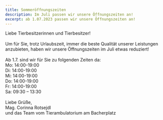 ```yaml
---
title: Sommeröffnungszeiten
description: Im Juli passen wir unsere Öffnungszeiten an!
excerpt: ab 1.07.2023 passen wir unsere Öffnungszeiten an!
---
```

Liebe Tierbesitzerinnen und Tierbesitzer!<br />
<br />
Um für Sie, trotz Urlaubszeit, immer die beste Qualität unserer Leistungen anzubieten, haben wir unsere Öffnungszeiten im Juli etwas reduziert!<br />
<br />
Ab 1.7. sind wir für Sie zu folgenden Zeiten da:<br />
Mo: 14:00-19:00<br />
Di: 14:00-19:00<br />
Mi: 14:00-19:00<br />
Do: 14:00-19:00<br />
Fr: 14:00-19:00<br />
Sa: 09:30 – 13:30<br />
<br />
Liebe Grüße,<br /> 
Mag. Corinna Rotsejdl<br /> 
und das Team vom Tierambulatorium am Bacherplatz<br />